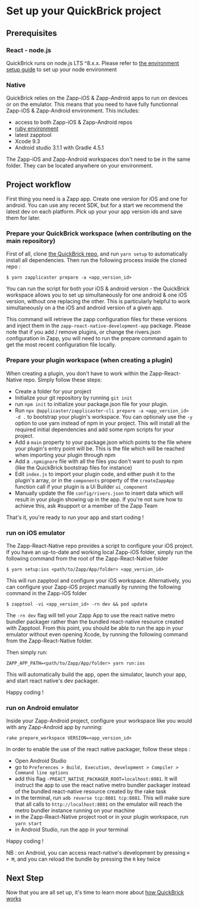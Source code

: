 # Set up your QuickBrick project

## Prerequisites

### React - node.js

QuickBrick runs on node.js LTS ^8.x.x.
Please refer to [the environment setup guide](/dev-env/node.md) to set up your node environment

### Native

QuickBrick relies on the Zapp-iOS & Zapp-Android apps to run on devices or on the emulator. This means that you need to have fully functionnal Zapp-iOS & Zapp-Android environment.
This includes:

- access to both Zapp-iOS & Zapp-Android repos
- [ruby environment](/dev-env/ruby.md)
- latest zapptool
- Xcode 9.3
- Android studio 3.1.1 with Gradle 4.5.1

The Zapp-iOS and Zapp-Android workspaces don't need to be in the same folder. They can be located anywhere on your environment.

## Project workflow

First thing you need is a Zapp app. Create one version for iOS and one for android. You can use any recent SDK, but for a start we recommend the latest dev on each platform.
Pick up your your app version ids and save them for later.

### Prepare your QuickBrick workspace (when contributing on the main repository)

First of all, clone [the QuickBrick repo](https://github.com/applicaster/QuickBrick), and run `yarn setup` to automatically install all dependencies.
Then run the following process inside the cloned repo :

```
$ yarn zapplicaster prepare -a <app_version_id>
```

You can run the script for both your iOS & android version - the QuickBrick workspace allows you to set up simultaneously for one android & one iOS version, without one replacing the other. This is particularly helpful to work simultaneously on a the iOS and android version of a given app.

This command will retrieve the zapp configuration files for these versions and inject them in the `zapp-react-native-development-app` package.
Please note that if you add / remove plugins, or change the rivers.json configuration in Zapp, you will need to run the prepare command again to get the most recent configuration file locally.

### Prepare your plugin workspace (when creating a plugin)

When creating a plugin, you don't have to work within the Zapp-React-Native repo.
Simply follow these steps:

- Create a folder for your project
- Initialize your git repository by running `git init`
- run `npm init` to initialize your package.json file for your plugin.
- Run `npx @applicaster/zapplicaster-cli prepare -a <app_version_id> -d .` to bootstrap your plugin's workspace. You can optionaly use the `-y` option to use yarn instead of npm in your project. This will install all the required initial dependencies and add some npm scripts for your project.
- Add a `main` property to your package.json which points to the file where your plugin's entry point will be. This is the file which will be reached when importing your plugin through npm
- Add a `.npmignore` file with all the files you don't want to push to npm (like the QuickBrick bootstrap files for instance)
- Edit `index.js` to import your plugin code, and either push it to the plugin's array, or in the `components` property of the `createZappApp` function call if your plugin is a Ui Builder `ui_component`
- Manually update the file `config/rivers.json` to insert data which will result in your plugin showing up in the app. If you're not sure how to achieve this, ask #support or a member of the Zapp Team

That's it, you're ready to run your app and start coding !

### run on iOS emulator

The Zapp-React-Native repo provides a script to configure your iOS project. If you have an up-to-date and working local Zapp-iOS folder, simply run the following command from the root of the Zapp-React-Native folder

```
$ yarn setup:ios <path/to/Zapp/App/folder> <app_version_id>
```

This will run zapptool and configure your iOS workspace. Alternatively, you can configure your Zapp-iOS project manually by running the following command in the Zapp-iOS folder

```
$ zapptool -vi <app_version_id> -rn dev && pod update
```

The `-rn dev` flag will tell your Zapp App to use the react native metro bundler packager rather than the bundled react-native resource created with Zapptool.
From this point, you should be able to run the app in your emulator without even opening Xcode, by running the following command from the Zapp-React-Native folder.

Then simply run:

```
ZAPP_APP_PATH=<path/to/Zapp/App/folder> yarn run:ios
```

This will automatically build the app, open the simulator, launch your app, and start react native's dev packager.

Happy coding !

### run on Android emulator

Inside your Zapp-Android project, configure your workspace like you would with any Zapp-Android app by running:

```
rake prepare_workspace VERSION=<app_version_id>
```

In order to enable the use of the react native packager, follow these steps :

- Open Android Studio
- go to `Preferences > Build, Execution, development > Compiler > Command line options`
- add this flag `-PREACT_NATIVE_PACKAGER_ROOT=localhost:8081`. It will instruct the app to use the react native metro bundler packager instead of the bundled react-native resource created by the rake task
- in the terminal, run `adb reverse tcp:8081 tcp:8081`. This will make sure that all calls to `http://localhost:8081` on the emulator will reach the metro bundler instance running on your machine
- in the Zapp-React-Native project root or in your plugin workspace, run `yarn start`
- in Android Studio, run the app in your terminal

Happy coding !

NB : on Android, you can access react-native's development by pressing `⌘ + M`, and you can reload the bundle by pressing the `R` key twice

## Next Step

Now that you are all set up, it's time to learn more about [how QuickBrick works](/quick-brick/Inside-QuickBrick.md)
